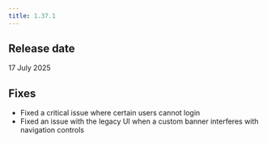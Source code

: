 ```yaml
---
title: 1.37.1
---
```


## Release date

17 July 2025

## Fixes

 - Fixed a critical issue where certain users cannot login
 - Fixed an issue with the legacy UI when a custom banner interferes with navigation controls